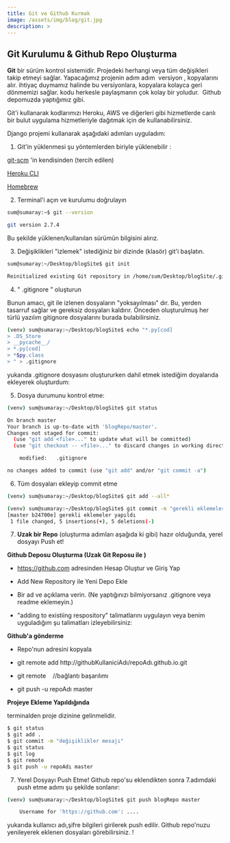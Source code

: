 ```yaml
---
title: Git ve Github Kurmak
image: /assets/img/blog/git.jpg
description: >
---
```


## Git Kurulumu & Github Repo Oluşturma

**Git** bir sürüm kontrol sistemidir. Projedeki herhangi veya tüm değişikleri takip etmeyi sağlar. Yapacağımız projenin adım adım  versiyon , kopyalarını alır. ihtiyaç duymamız halinde bu versiyonlara, kopyalara kolayca geri dönmemizi sağlar. kodu herkesle paylaşmanın çok kolay bir yoludur.  Github depomuzda yaptığımız gibi.

Git'i kullanarak kodlarımızı Heroku, AWS ve diğerleri gibi hizmetlerde canlı bir bulut uygulama hizmetleriyle dağıtmak için de kullanabilirsiniz.

Django projemi kullanarak aşağıdaki adımları uyguladım:


1. Git'in yüklenmesi
şu yöntemlerden biriyle yüklenebilir :

 [git-scm](https://git-scm.com/) 'in kendisinden (tercih edilen) 
   
 [Heroku CLI](https://devcenter.heroku.com/articles/heroku-cli)
    
 [Homebrew](https://brew.sh/)
   
2. Terminal'i açın ve kurulumu doğrulayın

~~~bash
sum@sumaray:~$ git --version

git version 2.7.4
~~~

Bu şekilde yüklenen/kullanılan sürümün bilgisini alırız.

3. Değişiklikleri "izlemek" istediğiniz bir dizinde (klasör) git'i başlatın.

~~~bash
sum@sumaray:~/Desktop/blogSite$ git init

Reinitialized existing Git repository in /home/sum/Desktop/blogSite/.git/
~~~

4. " .gitignore " oluşturun

Bunun amacı, git ile izlenen dosyaların "yoksayılması" dır. Bu, yerden tasarruf sağlar ve gereksiz dosyaları kaldırır. Önceden oluşturulmuş her türlü yazılım gitignore dosyalarını burada bulabilirsiniz.

~~~bash
(venv) sum@sumaray:~/Desktop/blogSite$ echo "*.py[cod]
> .DS_Store
> __pycache__/
> *.py[cod]
> *$py.class
> " > .gitignore
~~~
yukarıda .gitignore dosyasını oluştururken dahil etmek istediğim doyalarıda ekleyerek oluşturdum:


5. Dosya durumunu kontrol etme:

~~~bash
(venv) sum@sumaray:~/Desktop/blogSite$ git status

On branch master
Your branch is up-to-date with 'blogRepo/master'.
Changes not staged for commit:
  (use "git add <file>..." to update what will be committed)
  (use "git checkout -- <file>..." to discard changes in working directory)

	modified:   .gitignore

no changes added to commit (use "git add" and/or "git commit -a")
~~~

6. Tüm dosyaları ekleyip commit etme

~~~bash
(venv) sum@sumaray:~/Desktop/blogSite$ git add --all*

(venv) sum@sumaray:~/Desktop/blogSite$ git commit -m "gerekli eklemeler yapıldı"
[master b24700e] gerekli eklemeler yapıldı
 1 file changed, 5 insertions(+), 5 deletions(-)
~~~


7. **Uzak bir Repo** (oluşturma adımları aşağıda ki gibi) hazır olduğunda, yerel dosyayı Push et!


**Github Deposu Oluşturma (Uzak Git Reposu ile )**

- https://github.com adresinden Hesap Oluştur ve Giriş Yap
     
- Add New Repository ile Yeni Depo Ekle
  
- Bir ad ve açıklama verin. (Ne yaptığınızı bilmiyorsanız .gitignore veya readme eklemeyin.)

- "adding to existiing respository" talimatlarını uygulayın veya benim uyguladığım şu talimatları izleyebilirsiniz:


**Github'a gönderme**

- Repo'nun adresini kopyala

- git remote add http://githubKullaniciAdı/repoAdı.github.io.git

- git remote    //bağlantı başarılımı

- git push -u repoAdı master


**Projeye Ekleme Yapıldığında** 

terminalden proje dizinine gelinmelidir. 

~~~bash
$ git status 
$ git add .
$ git commit -m "değişiklikler mesajı"
$ git status
$ git log 
$ git remote
$ git push -u repoAdı master
~~~

7. Yerel Dosyayı Push Etme!
Github repo'su eklendikten sonra 7.adımdaki push etme adımı şu şekilde sonlanır:

~~~bash
(venv) sum@sumaray:~/Desktop/blogSite$ git push blogRepo master

    Username for 'https://github.com': .... 
~~~

yukarıda  kullanıcı adı,şifre bilgileri girilerek push edilir. Github repo'nuzu yenileyerek eklenen dosyaları görebilirsiniz.
!
